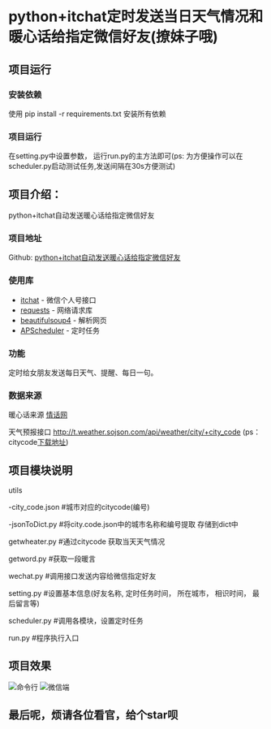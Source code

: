 # python+itchat定时发送当日天气情况和暖心话给指定微信好友(撩妹子哦)

## 项目运行

### 安装依赖

使用 pip install -r requirements.txt 安装所有依赖

### 项目运行
在setting.py中设置参数， 运行run.py的主方法即可(ps: 为方便操作可以在scheduler.py启动测试任务,发送间隔在30s方便测试)

## 项目介绍：
python+itchat自动发送暖心话给指定微信好友

### 项目地址
Github: [python+itchat自动发送暖心话给指定微信好友](https://github.com/changjiale/SendWordWechat) 

### 使用库
- [itchat](https://github.com/littlecodersh/ItChat) - 微信个人号接口
- [requests](http://docs.python-requests.org/en/master/) - 网络请求库
- [beautifulsoup4](https://www.crummy.com/software/BeautifulSoup/bs4/doc/index.zh.html#) - 解析网页
- [APScheduler](https://apscheduler.readthedocs.io/en/latest/) - 定时任务

### 功能
定时给女朋友发送每日天气、提醒、每日一句。

### 数据来源
暖心话来源  [情话网](http://www.ainicr.cn/qh/t83.html)

天气预报接口  http://t.weather.sojson.com/api/weather/city/+city_code (ps：citycode[下载地址](https://github.com/changjiale/SendWordWechat/blob/master/utils/city_code.json))


## 项目模块说明
utils

  -city_code.json #城市对应的citycode(编号)
  
  -jsonToDict.py  #将city.code.json中的城市名称和编号提取 存储到dict中
  
getwheater.py     #通过citycode 获取当天天气情况

getword.py        #获取一段暖言

wechat.py         #调用接口发送内容给微信指定好友

setting.py        #设置基本信息(好友名称, 定时任务时间， 所在城市， 相识时间， 最后留言等)

scheduler.py      #调用各模块，设置定时任务

run.py            #程序执行入口

## 项目效果
![命令行](https://github.com/changjiale/SendWordWechat/blob/master/demo.png)
![微信端](https://github.com/changjiale/SendWordWechat/blob/master/wechat.png)
## 最后呢，烦请各位看官，给个star呗

